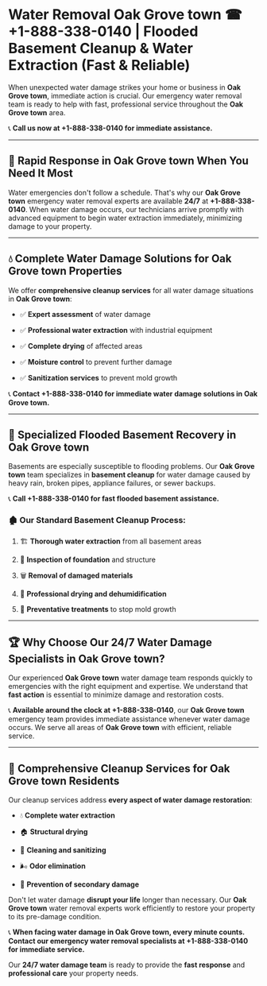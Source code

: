 # Water Removal Oak Grove town ☎ +1-888-338-0140 | Flooded Basement Cleanup & Water Extraction (Fast & Reliable)

When unexpected water damage strikes your home or business in **Oak Grove town**, immediate action is crucial. Our emergency water removal team is ready to help with fast, professional service throughout the **Oak Grove town** area. 

📞 **Call us now at +1-888-338-0140 for immediate assistance.**
---
## 🚀 Rapid Response in Oak Grove town When You Need It Most
Water emergencies don't follow a schedule. That's why our **Oak Grove town** emergency water removal experts are available **24/7** at **+1-888-338-0140**. When water damage occurs, our technicians arrive promptly with advanced equipment to begin water extraction immediately, minimizing damage to your property.
---
## 💧 Complete Water Damage Solutions for Oak Grove town Properties
We offer **comprehensive cleanup services** for all water damage situations in **Oak Grove town**:
- ✅ **Expert assessment** of water damage  
- ✅ **Professional water extraction** with industrial equipment  
- ✅ **Complete drying** of affected areas  
- ✅ **Moisture control** to prevent further damage  
- ✅ **Sanitization services** to prevent mold growth  
📞 **Contact +1-888-338-0140 for immediate water damage solutions in Oak Grove town.**
---
## 🌊 Specialized Flooded Basement Recovery in Oak Grove town
Basements are especially susceptible to flooding problems. Our **Oak Grove town** team specializes in **basement cleanup** for water damage caused by heavy rain, broken pipes, appliance failures, or sewer backups. 
📞 **Call +1-888-338-0140 for fast flooded basement assistance.**
### 🏚️ Our Standard Basement Cleanup Process:
1. 🏗️ **Thorough water extraction** from all basement areas  
2. 🔎 **Inspection of foundation** and structure  
3. 🗑️ **Removal of damaged materials**  
4. 💨 **Professional drying and dehumidification**  
5. 🚫 **Preventative treatments** to stop mold growth  
---
## 🏆 Why Choose Our 24/7 Water Damage Specialists in Oak Grove town?
Our experienced **Oak Grove town** water damage team responds quickly to emergencies with the right equipment and expertise. We understand that **fast action** is essential to minimize damage and restoration costs.
📞 **Available around the clock at +1-888-338-0140**, our **Oak Grove town** emergency team provides immediate assistance whenever water damage occurs. We serve all areas of **Oak Grove town** with efficient, reliable service.
---
## 🧹 Comprehensive Cleanup Services for Oak Grove town Residents
Our cleanup services address **every aspect of water damage restoration**:
- 💧 **Complete water extraction**  
- 🏠 **Structural drying**  
- 🧼 **Cleaning and sanitizing**  
- 🌬️ **Odor elimination**  
- 🚫 **Prevention of secondary damage**  
Don't let water damage **disrupt your life** longer than necessary. Our **Oak Grove town** water removal experts work efficiently to restore your property to its pre-damage condition.
📞 **When facing water damage in Oak Grove town, every minute counts. Contact our emergency water removal specialists at +1-888-338-0140 for immediate service.**
Our **24/7 water damage team** is ready to provide the **fast response** and **professional care** your property needs.
